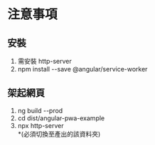 # 注意事項

## 安裝
 1. 需安裝 http-server</br>
 2. npm install --save @angular/service-worker </br>

## 架起網頁
1. ng build --prod 
1. cd dist/angular-pwa-example </br>
2. npx http-server </br>
*(必須切換至產出的該資料夾)



